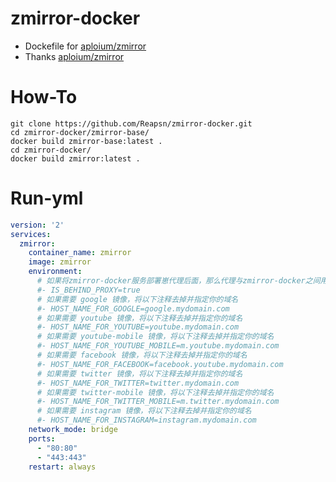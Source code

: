 # zmirror-docker
    
- Dockefile for [aploium/zmirror](https://github.com/aploium/zmirror)
- Thanks [aploium/zmirror](https://github.com/aploium/zmirror)

# How-To

~~~shell
git clone https://github.com/Reapsn/zmirror-docker.git
cd zmirror-docker/zmirror-base/
docker build zmirror-base:latest .
cd zmirror-docker/
docker build zmirror:latest .
~~~

# Run-yml

~~~yml
version: '2'
services:
  zmirror:
    container_name: zmirror
    image: zmirror
    environment:
      # 如果将zmirror-docker服务部署崽代理后面，那么代理与zmirror-docker之间用http连接即可
      #- IS_BEHIND_PROXY=true
      # 如果需要 google 镜像，将以下注释去掉并指定你的域名
      #- HOST_NAME_FOR_GOOGLE=google.mydomain.com
      # 如果需要 youtube 镜像，将以下注释去掉并指定你的域名
      #- HOST_NAME_FOR_YOUTUBE=youtube.mydomain.com
      # 如果需要 youtube-mobile 镜像，将以下注释去掉并指定你的域名
      #- HOST_NAME_FOR_YOUTUBE_MOBILE=m.youtube.mydomain.com
      # 如果需要 facebook 镜像，将以下注释去掉并指定你的域名
      #- HOST_NAME_FOR_FACEBOOK=facebook.youtube.mydomain.com
      # 如果需要 twitter 镜像，将以下注释去掉并指定你的域名
      #- HOST_NAME_FOR_TWITTER=twitter.mydomain.com
      # 如果需要 twitter-mobile 镜像，将以下注释去掉并指定你的域名
      #- HOST_NAME_FOR_TWITTER_MOBILE=m.twitter.mydomain.com
      # 如果需要 instagram 镜像，将以下注释去掉并指定你的域名
      #- HOST_NAME_FOR_INSTAGRAM=instagram.mydomain.com
    network_mode: bridge
    ports:
      - "80:80"
      - "443:443"
    restart: always

~~~